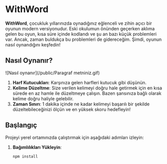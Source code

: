 # WithWord

**WithWord**, çocukluk yıllarınızda oynadığınız eğlenceli ve zihin açıcı bir oyunun modern versiyonudur. Eski okulumun önünden geçerken aklıma gelen bu oyun, kısa süre içinde kodlandı ve şu an bazı küçük problemleri var. Ancak, zaman buldukça bu problemleri de gidereceğim. Şimdi, oyunun nasıl oynandığını keşfedin!

## Nasıl Oynanır?
![Nasıl oynanır](/public/Paragraf metniniz.gif)

1. **Harf Kutucukları**: Karşınıza gelen harfleri kutucuk gibi düşünün.
2. **Kelime Düzeltme**: Size verilen kelimeyi doğru hale getirmek için en kısa sürede en az hamle ile düzeltmeye çalışın. Bazen şansınıza bağlı olarak kelime doğru haliyle gelebilir.
3. **Zaman Sınırı**: 1 dakika içinde ne kadar kelimeyi başarılı bir şekilde düzeltebileceğinizi ölçün ve en yüksek skoru hedefleyin!

## Başlangıç

Projeyi yerel ortamınızda çalıştırmak için aşağıdaki adımları izleyin:

1. **Bağımlılıkları Yükleyin**:
   ```bash
   npm install
